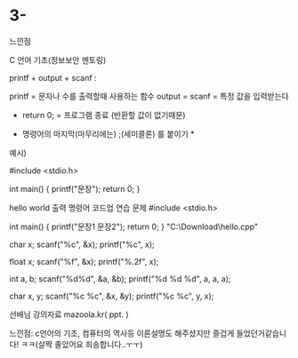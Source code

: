 # 3-
느낀점

C 언어 기초(정보보안 멘토링)

printf + output + scanf :

printf = 문자나 수를 출력할때 사용하는 함수
output = 
scanf = 특정 값을 입력받는다
 + return 0; = 프로그램 종료 (반환할 값이 없기때문)

 * 명령어의 마지막(마무리에는) ;(세미콜론) 를 붙이기 *

예시)

#include <stdio.h>

int main()
{
  printf("문장");
  return 0;
}

hello world 출력 명령어
코드업 연습 문제 
#include <stdio.h>

int main()
{
  printf("문장1 문장2");
  return 0;
}
"C:\Download\hello.cpp"

char x;
scanf("%c", &x);
printf("%c", x);

float x;
scanf("%f", &x);
printf("%.2f", x);

int a, b;
scanf("%d%d", &a, &b); 
printf("%d %d %d", a, a, a);

char x, y;
scanf("%c %c", &x, &y);
printf("%c %c", y, x);

선배님 강의자료
mazoola.kr( ppt. )

느낀점: c언어의 기초, 컴퓨터의 역사등 이론설명도 해주셨지만 즐겁게 들었던거같습니다! ㅋㅋ(살짝 졸았어요 죄송합니다..ㅜㅜ)
